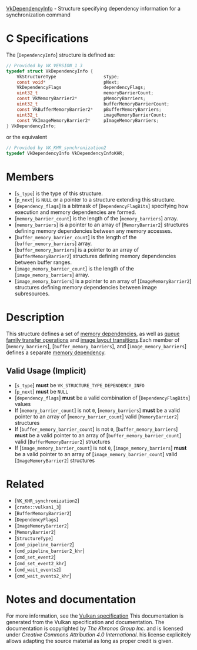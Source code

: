 [VkDependencyInfo](https://www.khronos.org/registry/vulkan/specs/1.3-extensions/man/html/VkDependencyInfo.html) - Structure specifying dependency information for a synchronization command

# C Specifications
The [`DependencyInfo`] structure is defined as:
```c
// Provided by VK_VERSION_1_3
typedef struct VkDependencyInfo {
    VkStructureType                  sType;
    const void*                      pNext;
    VkDependencyFlags                dependencyFlags;
    uint32_t                         memoryBarrierCount;
    const VkMemoryBarrier2*          pMemoryBarriers;
    uint32_t                         bufferMemoryBarrierCount;
    const VkBufferMemoryBarrier2*    pBufferMemoryBarriers;
    uint32_t                         imageMemoryBarrierCount;
    const VkImageMemoryBarrier2*     pImageMemoryBarriers;
} VkDependencyInfo;
```
or the equivalent
```c
// Provided by VK_KHR_synchronization2
typedef VkDependencyInfo VkDependencyInfoKHR;
```

# Members
- [`s_type`] is the type of this structure.
- [`p_next`] is `NULL` or a pointer to a structure extending this structure.
- [`dependency_flags`] is a bitmask of [`DependencyFlagBits`] specifying how execution and memory dependencies are formed.
- [`memory_barrier_count`] is the length of the [`memory_barriers`] array.
- [`memory_barriers`] is a pointer to an array of [`MemoryBarrier2`] structures defining memory dependencies between any memory accesses.
- [`buffer_memory_barrier_count`] is the length of the [`buffer_memory_barriers`] array.
- [`buffer_memory_barriers`] is a pointer to an array of [`BufferMemoryBarrier2`] structures defining memory dependencies between buffer ranges.
- [`image_memory_barrier_count`] is the length of the [`image_memory_barriers`] array.
- [`image_memory_barriers`] is a pointer to an array of [`ImageMemoryBarrier2`] structures defining memory dependencies between image subresources.

# Description
This structure defines a set of [memory dependencies](https://www.khronos.org/registry/vulkan/specs/1.3-extensions/html/vkspec.html#synchronization-dependencies-memory), as well as [queue
family transfer operations](https://www.khronos.org/registry/vulkan/specs/1.3-extensions/html/vkspec.html#synchronization-queue-transfers) and [image layout transitions](https://www.khronos.org/registry/vulkan/specs/1.3-extensions/html/vkspec.html#synchronization-image-layout-transitions).Each member of [`memory_barriers`], [`buffer_memory_barriers`], and
[`image_memory_barriers`] defines a separate
[memory dependency](https://www.khronos.org/registry/vulkan/specs/1.3-extensions/html/vkspec.html#synchronization-dependencies-memory).
## Valid Usage (Implicit)
-  [`s_type`] **must**  be `VK_STRUCTURE_TYPE_DEPENDENCY_INFO`
-  [`p_next`] **must**  be `NULL`
-  [`dependency_flags`] **must**  be a valid combination of [`DependencyFlagBits`] values
-    If [`memory_barrier_count`] is not `0`, [`memory_barriers`] **must**  be a valid pointer to an array of [`memory_barrier_count`] valid [`MemoryBarrier2`] structures
-    If [`buffer_memory_barrier_count`] is not `0`, [`buffer_memory_barriers`] **must**  be a valid pointer to an array of [`buffer_memory_barrier_count`] valid [`BufferMemoryBarrier2`] structures
-    If [`image_memory_barrier_count`] is not `0`, [`image_memory_barriers`] **must**  be a valid pointer to an array of [`image_memory_barrier_count`] valid [`ImageMemoryBarrier2`] structures

# Related
- [`VK_KHR_synchronization2`]
- [`crate::vulkan1_3`]
- [`BufferMemoryBarrier2`]
- [`DependencyFlags`]
- [`ImageMemoryBarrier2`]
- [`MemoryBarrier2`]
- [`StructureType`]
- [`cmd_pipeline_barrier2`]
- [`cmd_pipeline_barrier2_khr`]
- [`cmd_set_event2`]
- [`cmd_set_event2_khr`]
- [`cmd_wait_events2`]
- [`cmd_wait_events2_khr`]

# Notes and documentation
For more information, see the [Vulkan specification](https://www.khronos.org/registry/vulkan/specs/1.3-extensions/html/vkspec.html)
This documentation is generated from the Vulkan specification and documentation.
The documentation is copyrighted by *The Khronos Group Inc.* and is licensed under *Creative Commons Attribution 4.0 International*.
his license explicitely allows adapting the source material as long as proper credit is given.
        